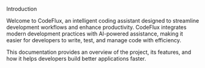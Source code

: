 Introduction

Welcome to CodeFlux, an intelligent coding assistant designed to streamline development workflows and enhance productivity. CodeFlux integrates modern development practices with AI-powered assistance, making it easier for developers to write, test, and manage code with efficiency.

This documentation provides an overview of the project, its features, and how it helps developers build better applications faster.